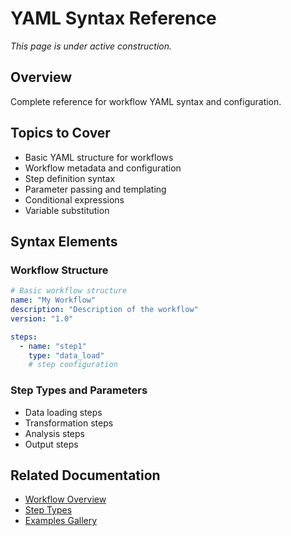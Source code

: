 # YAML Syntax Reference

_This page is under active construction._

## Overview

Complete reference for workflow YAML syntax and configuration.

## Topics to Cover

- Basic YAML structure for workflows
- Workflow metadata and configuration
- Step definition syntax
- Parameter passing and templating
- Conditional expressions
- Variable substitution

## Syntax Elements

### Workflow Structure
```yaml
# Basic workflow structure
name: "My Workflow"
description: "Description of the workflow"
version: "1.0"

steps:
  - name: "step1"
    type: "data_load"
    # step configuration
```

### Step Types and Parameters
- Data loading steps
- Transformation steps
- Analysis steps
- Output steps

## Related Documentation

- [Workflow Overview](index.md)
- [Step Types](step-types.md)
- [Examples Gallery](../documentation-examples/examples.md)

